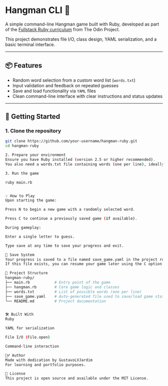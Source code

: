 # Hangman CLI 🎯

A simple command-line Hangman game built with Ruby, developed as part of the [Fullstack Ruby curriculum](https://www.theodinproject.com/paths/full-stack-ruby-on-rails) from The Odin Project.

This project demonstrates file I/O, class design, YAML serialization, and a basic terminal interface.

---

## 📦 Features

- Random word selection from a custom word list (`words.txt`)
- Input validation and feedback on repeated guesses
- Save and load functionality via `YAML` files
- Clean command-line interface with clear instructions and status updates

---

## 🚀 Getting Started

### 1. Clone the repository

```bash
git clone https://github.com/your-username/hangman-ruby.git
cd hangman-ruby

2. Prepare your environment
Ensure you have Ruby installed (version 2.5 or higher recommended).
You also need a words.txt file containing words (one per line), ideally between 5 and 12 characters each.

3. Run the game

ruby main.rb


💡 How to Play
Upon starting the game:

Press N to begin a new game with a randomly selected word.

Press C to continue a previously saved game (if available).

During gameplay:

Enter a single letter to guess.

Type save at any time to save your progress and exit.

💾 Save System
Your progress is saved to a file named save_game.yaml in the project root.
If this file exists, you can resume your game later using the C option at the start screen.

📁 Project Structure
hangman-ruby/
├── main.rb           # Entry point of the game
├── hangman.rb        # Core game logic and classes
├── words.txt         # List of possible words (one per line)
├── save_game.yaml    # Auto-generated file used to save/load game state
└── README.md         # Project documentation


🛠️ Built With
Ruby

YAML for serialization

File I/O (File.open)

Command-line interaction

🙋‍♂️ Author
Made with dedication by GustavoLVJardim
For learning and portfolio purposes.

📝 License
This project is open source and available under the MIT License.
